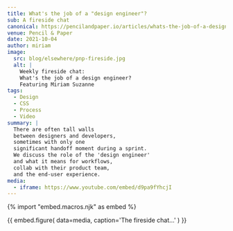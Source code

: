 ```yaml
---
title: What's the job of a "design engineer"?
sub: A fireside chat
canonical: https://pencilandpaper.io/articles/whats-the-job-of-a-design-engineer/
venue: Pencil & Paper
date: 2021-10-04
author: miriam
image:
  src: blog/elsewhere/pnp-fireside.jpg
  alt: |
    Weekly fireside chat:
    What's the job of a design engineer?
    Featuring Miriam Suzanne
tags:
  - Design
  - CSS
  - Process
  - Video
summary: |
  There are often tall walls
  between designers and developers,
  sometimes with only one
  significant handoff moment during a sprint.
  We discuss the role of the 'design engineer'
  and what it means for workflows,
  collab with their product team,
  and the end-user experience.
media:
  - iframe: https://www.youtube.com/embed/d9pa9fYhcjI
---
```


{% import "embed.macros.njk" as embed %}

{{ embed.figure(
  data=media,
  caption='The fireside chat...'
) }}

